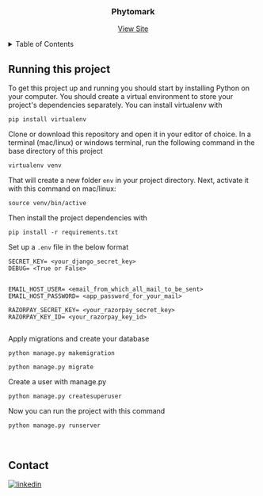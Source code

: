 
<!-- PROJECT LOGO -->
<br />
<div align="center">

  <h3 align="center">Phytomark</h3>

  <p align="center">
    <a href="http://phytomark.com">View Site</a>
  </p>
</div>



<!-- TABLE OF CONTENTS -->
<details>
  <summary>Table of Contents</summary>
  <ol>
    <li>
      <a href="#running-this-project">Running this project</a>
    </li>
    <li><a href="#contact">Contact</a></li>
  </ol>
</details>






## Running this project

To get this project up and running you should start by installing Python on your computer. You should create a virtual environment to store your project's dependencies separately. You can install virtualenv with

```
pip install virtualenv
```

Clone or download this repository and open it in your editor of choice. In a terminal (mac/linux) or windows terminal, run the following command in the base directory of this project

```
virtualenv venv
```

That will create a new folder `env` in your project directory. Next, activate it with this command on mac/linux:

```
source venv/bin/active
```

Then install the project dependencies with

```
pip install -r requirements.txt
```
Set up a `.env` file in the below format
```
SECRET_KEY= <your_django_secret_key>
DEBUG= <True or False>


EMAIL_HOST_USER= <email_from_which_all_mail_to_be_sent>
EMAIL_HOST_PASSWORD= <app_password_for_your_mail>

RAZORPAY_SECRET_KEY= <your_razorpay_secret_key>
RAZORPAY_KEY_ID= <your_razorpay_key_id>


```

Apply migrations and create your database
```
python manage.py makemigration

python manage.py migrate
```
Create a user with manage.py
```
python manage.py createsuperuser
```

Now you can run the project with this command

```
python manage.py runserver
```

<br>





## Contact

<div align='left'>

<a href="https://www.linkedin.com/in/anshu-kumari-2aa4ab207/" target="_blank">
<img src="https://img.shields.io/badge/linkedin-%2300acee.svg?color=405DE6&style=for-the-badge&logo=linkedin&logoColor=white" alt=linkedin style="margin-bottom: 5px;"/>
</a>

		

</div>

